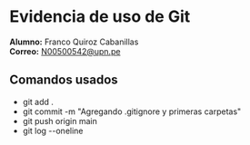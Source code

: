 # Evidencia de uso de Git
**Alumno:** Franco Quiroz Cabanillas  
**Correo:** N00500542@upn.pe  

## Comandos usados
- git add .
- git commit -m "Agregando .gitignore y primeras carpetas"
- git push origin main
- git log --oneline

